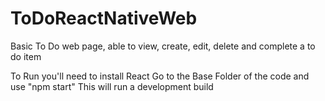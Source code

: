 # ToDoReactNativeWeb
Basic To Do web page, able to view, create, edit, delete and complete a to do item

To Run you'll need to install React
Go to the Base Folder of the code and use "npm start"
This will run a development build
